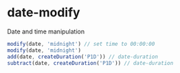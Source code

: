 # date-modify
Date and time manipulation

```javascript
modify(date, 'midnight') // set time to 00:00:00
modify(date, 'midnight')
add(date, createDuration('P1D')) // date-duration
subtract(date, createDuration('P1D')) // date-duration
```
